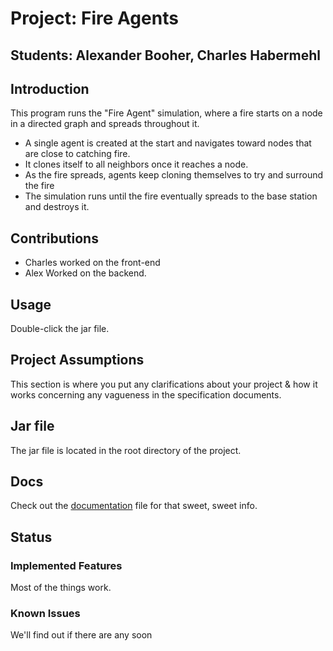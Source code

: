 # Project: Fire Agents
## Students:  Alexander Booher, Charles Habermehl

## Introduction
This program runs the "Fire Agent" simulation, where a fire starts on a node in a directed graph
and spreads throughout it.

- A single agent is created at the start and navigates toward nodes that are close to catching fire.
- It clones itself to all neighbors once it reaches a node.
- As the fire spreads, agents keep cloning themselves to try and surround the fire
- The simulation runs until the fire eventually spreads to the base station and destroys it.

## Contributions
- Charles worked on the front-end
- Alex Worked on the backend.

## Usage
Double-click the jar file.

## Project Assumptions
This section is where you put any clarifications about your project & how it works concerning any vagueness in the specification documents.

## Jar file 
The jar file is located in the root directory of the project.

## Docs
Check out the [documentation](../doc/doc.MD) file for that sweet, sweet info.

## Status
### Implemented Features
Most of the things work. 

### Known Issues
We'll find out if there are any soon